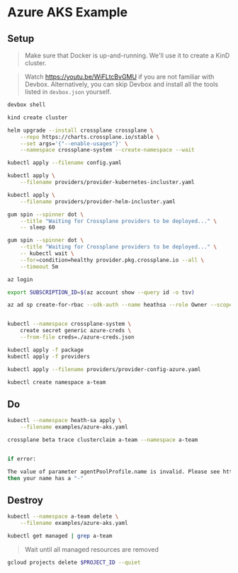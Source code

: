 # Azure AKS Example

## Setup

> Make sure that Docker is up-and-running. We'll use it to create a KinD cluster.

> Watch https://youtu.be/WiFLtcBvGMU if you are not familiar with Devbox. Alternatively, you can skip Devbox and install all the tools listed in `devbox.json` yourself.

```sh
devbox shell

kind create cluster

helm upgrade --install crossplane crossplane \
    --repo https://charts.crossplane.io/stable \
    --set args='{"--enable-usages"}' \
    --namespace crossplane-system --create-namespace --wait

kubectl apply --filename config.yaml

kubectl apply \
    --filename providers/provider-kubernetes-incluster.yaml

kubectl apply \
    --filename providers/provider-helm-incluster.yaml

gum spin --spinner dot \
    --title "Waiting for Crossplane providers to be deployed..." \
    -- sleep 60

gum spin --spinner dot \
    --title "Waiting for Crossplane providers to be deployed..." \
    -- kubectl wait \
    --for=condition=healthy provider.pkg.crossplane.io --all \
    --timeout 5m

az login

export SUBSCRIPTION_ID=$(az account show --query id -o tsv)

az ad sp create-for-rbac --sdk-auth --name heathsa --role Owner --scopes /subscriptions/$SUBSCRIPTION_ID | tee azure-creds.json


kubectl --namespace crossplane-system \
    create secret generic azure-creds \
    --from-file creds=./azure-creds.json

kubectl apply -f package  
kubectl apply -f providers 

kubectl apply --filename providers/provider-config-azure.yaml

kubectl create namespace a-team
```

## Do

```sh
kubectl --namespace heath-sa apply \
    --filename examples/azure-aks.yaml

crossplane beta trace clusterclaim a-team --namespace a-team


if error:

The value of parameter agentPoolProfile.name is invalid. Please see https://aka.ms/aks-naming-rules for more details.
then your name has a "-"
```

## Destroy

```sh
kubectl --namespace a-team delete \
    --filename examples/azure-aks.yaml

kubectl get managed | grep a-team
```

> Wait until all managed resources are removed

```sh
gcloud projects delete $PROJECT_ID --quiet
```
